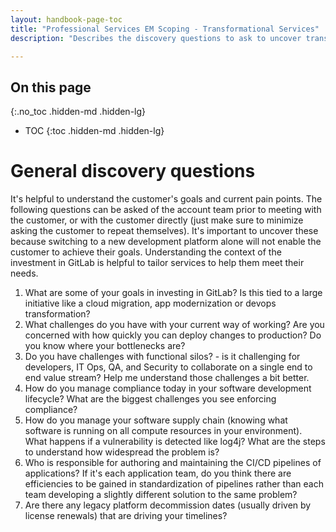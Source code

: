 ```yaml
---
layout: handbook-page-toc
title: "Professional Services EM Scoping - Transformational Services"
description: "Describes the discovery questions to ask to uncover transformational services opportunities."

---
```


## On this page
{:.no_toc .hidden-md .hidden-lg}

- TOC
{:toc .hidden-md .hidden-lg}

# General discovery questions 

It's helpful to understand the customer's goals and current pain points. The following questions can be asked of the account team prior to meeting with the customer, or with the customer directly (just make sure to minimize asking the customer to repeat themselves). It's important to uncover these because switching to a new development platform alone will not enable the customer to achieve their goals. Understanding the context of the investment in GitLab is helpful to tailor services to help them meet their needs. 

1. What are some of your goals in investing in GitLab? Is this tied to a large initiative like a cloud migration, app modernization or devops transformation?
2. What challenges do you have with your current way of working? Are you concerned with how quickly you can deploy changes to production? Do you know where your bottlenecks are?
3. Do you have challenges with functional silos? - is it challenging for developers, IT Ops, QA, and Security to collaborate on a single end to end value stream? Help me understand those challenges a bit better. 
4. How do you manage compliance today in your software development lifecycle? What are the biggest challenges you see enforcing compliance?
5. How do you manage your software supply chain (knowing what software is running on all compute resources in your environment). What happens if a vulnerability is detected like log4j? What are the steps to understand how widespread the problem is?
6. Who is responsible for authoring and maintaining the CI/CD pipelines of applications? If it's each application team, do you think there are efficiencies to be gained in standardization of pipelines rather than each team developing a slightly different solution to the same problem?  
7. Are there any legacy platform decommission dates (usually driven by license renewals) that are driving your timelines?
















